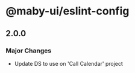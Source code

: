 # @maby-ui/eslint-config

## 2.0.0

### Major Changes

- Update DS to use on 'Call Calendar' project
